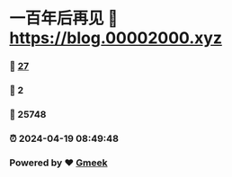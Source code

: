 # 一百年后再见 :link: https://blog.00002000.xyz 
### :page_facing_up: [27](https://blog.00002000.xyz/tag.html) 
### :speech_balloon: 2 
### :hibiscus: 25748 
### :alarm_clock: 2024-04-19 08:49:48 
### Powered by :heart: [Gmeek](https://github.com/Meekdai/Gmeek)
